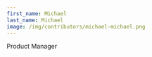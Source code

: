 ```yaml
---
first_name: Michael
last_name: Michael
image: /img/contributors/michael-michael.png
---
```

Product Manager
